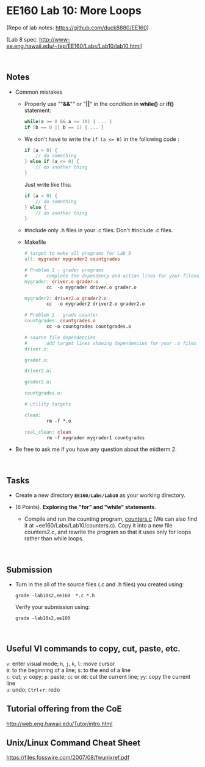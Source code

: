 # EE160 Lab 10: More Loops 

(Repo of lab notes: <https://github.com/duck8880/EE160>)

(Lab 8 spec: <http://www-ee.eng.hawaii.edu/~tep/EE160/Labs/Lab10/lab10.html>)

​     

## Notes

- Common mistakes

  - Properly use ""**&&**"" or "**||**" in the condition in **while()** or **if()** statement: 

    ```c
    while(a >= 0 && a <= 10) { ... }
    if (b == 0 || b == 1) { ... }
    ```

  - We don't have to write the `if (a <= 0)` in the following code : 

     ```c
     if (a > 0) {
         // do something
     } else if (a <= 0) {
         // do another thing
     }
     ```
     Just write like this:

     ```c
     if (a > 0) {
         // do something
     } else {
         // do another thing
     }
     ```
     
  - \#include only .h files in your .c files. Don't \#include .c files.

  - Makefile

    ```makefile
    # target to make all programs for Lab 9
    all: mygrader mygrader2 countgrades
    
    # Problem 1 - grader programs
    #       complete the dependency and action lines for your filenames
    mygrader: driver.o grader.o
            cc  -o mygrader driver.o grader.o
    
    mygrader2: driver2.o grader2.o
            cc  -o mygrader2 driver2.o grader2.o
    
    # Problem 2 - grade counter
    countgrades: countgrades.o
            cc -o countgrades countgrades.o
    
    # source file dependencies
    #       add target lines showing dependencies for your .o files
    driver.o:
    
    grader.o:
    
    driver2.o:
    
    grader2.o:
    
    countgrades.o:
    
    # utility targets
    
    clean:
            rm -f *.o
    
    real_clean: clean
            rm -f mygrader mygrader1 countgrades

    ```

- Be free to ask me if you have any question about the midterm 2.


​     

## Tasks

- Create a new directory **`EE160/Labs/Lab10`** as your working directory.

- (6 Points). **Exploring the "for" and "while" statements.**

  - Compile and run the counting program, [counters.c](http://www-ee.eng.hawaii.edu/~tep/EE160/Labs/Lab10/counters.c) (We can also find it at ~ee160/Labs/Lab10/counters.c). Copy it into a new file counters2.c, and rewrite the program so that it uses only for loops rather than while loops.
  
  



     ​




## Submission

- Turn in the all of the source files (.c and .h files) you created using:

  `grade -lab10s2,ee160  *.c *.h`  

  Verify your submission using:

  `grade -lab10s2,ee160`  


   ​

## Useful VI commands to copy, cut, paste, etc.

  `v`: enter visual mode;    `h`, `j`, `k`, `l`: move cursor  
  `0`: to the beginning of a line;    `$`: to the end of a line  
  `c`: cut;    `y`: copy;    `p`: paste;    `cc` or `dd`: cut the current line;    `yy`: copy the current line  
  `u`: undo;    `Ctrl`+`r`: redo

## Tutorial offering from the CoE

<http://web.eng.hawaii.edu/Tutor/intro.html>

## Unix/Linux Command Cheat Sheet

<https://files.fosswire.com/2007/08/fwunixref.pdf>

